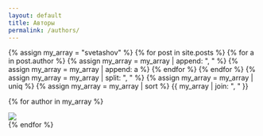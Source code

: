 ```yaml
---
layout: default
title: Авторы
permalink: /authors/
---
```


{% assign my_array = "svetashov" %}
{% for post in site.posts %}
{% for a in post.author %}
{% assign my_array = my_array | append: ", " %}
{% assign my_array = my_array | append: a %}
{% endfor %}
{% endfor %}
{% assign my_array = my_array | split: ", " %}
{% assign my_array = my_array | uniq %} 
{% assign my_array = my_array | sort %}
{{ my_array | join: ", " }}


{% for author in my_array %}
<a href="/{{ author }}.md">
<div class="author">
	<div class="author-photo"><img src="/images/author-{{ author }}.png"></div> 
</div>
</a>
{% endfor %}